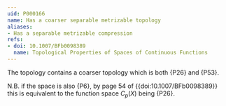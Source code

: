 ```yaml
---
uid: P000166
name: Has a coarser separable metrizable topology
aliases:
- Has a separable metrizable compression
refs:
- doi: 10.1007/BFb0098389
  name: Topological Properties of Spaces of Continuous Functions
---
```


The topology contains a coarser topology which is both {P26} and {P53}.

N.B. if the space is also {P6}, by page 54 of {{doi:10.1007/BFb0098389}} this is equivalent to
the function space $C_p(X)$ being {P26}.
